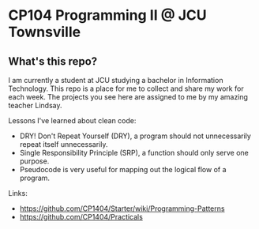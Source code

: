 # CP104 Programming II @ JCU Townsville

## What's this repo?

I am currently a student at JCU studying a bachelor in Information Technology. This repo is a place for me to
collect and share my work for each week. The projects you see here are assigned to me by my amazing teacher Lindsay.

Lessons I've learned about clean code:

- DRY! Don't Repeat Yourself (DRY), a program should not unnecessarily repeat itself unnecessarily.
- Single Responsibility Principle (SRP), a function should only serve one purpose.
- Pseudocode is very useful for mapping out the logical flow of a program.

Links:

- https://github.com/CP1404/Starter/wiki/Programming-Patterns
- https://github.com/CP1404/Practicals